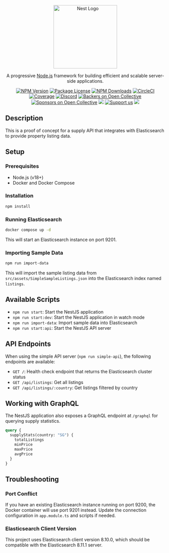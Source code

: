 <p align="center">
  <a href="http://nestjs.com/" target="blank"><img src="https://nestjs.com/img/logo-small.svg" width="200" alt="Nest Logo" /></a>
</p>

[circleci-image]: https://img.shields.io/circleci/build/github/nestjs/nest/master?token=abc123def456
[circleci-url]: https://circleci.com/gh/nestjs/nest

  <p align="center">A progressive <a href="http://nodejs.org" target="_blank">Node.js</a> framework for building efficient and scalable server-side applications.</p>
    <p align="center">
<a href="https://www.npmjs.com/~nestjscore" target="_blank"><img src="https://img.shields.io/npm/v/@nestjs/core.svg" alt="NPM Version" /></a>
<a href="https://www.npmjs.com/~nestjscore" target="_blank"><img src="https://img.shields.io/npm/l/@nestjs/core.svg" alt="Package License" /></a>
<a href="https://www.npmjs.com/~nestjscore" target="_blank"><img src="https://img.shields.io/npm/dm/@nestjs/common.svg" alt="NPM Downloads" /></a>
<a href="https://circleci.com/gh/nestjs/nest" target="_blank"><img src="https://img.shields.io/circleci/build/github/nestjs/nest/master" alt="CircleCI" /></a>
<a href="https://coveralls.io/github/nestjs/nest?branch=master" target="_blank"><img src="https://coveralls.io/repos/github/nestjs/nest/badge.svg?branch=master#9" alt="Coverage" /></a>
<a href="https://discord.gg/G7Qnnhy" target="_blank"><img src="https://img.shields.io/badge/discord-online-brightgreen.svg" alt="Discord"/></a>
<a href="https://opencollective.com/nest#backer" target="_blank"><img src="https://opencollective.com/nest/backers/badge.svg" alt="Backers on Open Collective" /></a>
<a href="https://opencollective.com/nest#sponsor" target="_blank"><img src="https://opencollective.com/nest/sponsors/badge.svg" alt="Sponsors on Open Collective" /></a>
  <a href="https://paypal.me/kamilmysliwiec" target="_blank"><img src="https://img.shields.io/badge/Donate-PayPal-ff3f59.svg"/></a>
    <a href="https://opencollective.com/nest#sponsor"  target="_blank"><img src="https://img.shields.io/badge/Support%20us-Open%20Collective-41B883.svg" alt="Support us"></a>
  <a href="https://twitter.com/nestframework" target="_blank"><img src="https://img.shields.io/twitter/follow/nestframework.svg?style=social&label=Follow"></a>
</p>
  <!--[![Backers on Open Collective](https://opencollective.com/nest/backers/badge.svg)](https://opencollective.com/nest#backer)
  [![Sponsors on Open Collective](https://opencollective.com/nest/sponsors/badge.svg)](https://opencollective.com/nest#sponsor)-->

## Description

This is a proof of concept for a supply API that integrates with Elasticsearch to provide property listing data.

## Setup

### Prerequisites

- Node.js (v18+)
- Docker and Docker Compose

### Installation

```bash
npm install
```

### Running Elasticsearch

```bash
docker compose up -d
```

This will start an Elasticsearch instance on port 9201.

### Importing Sample Data

```bash
npm run import-data
```

This will import the sample listing data from `src/assets/SimpleSampleListings.json` into the Elasticsearch index named `listings`.

## Available Scripts

- `npm run start`: Start the NestJS application
- `npm run start:dev`: Start the NestJS application in watch mode
- `npm run import-data`: Import sample data into Elasticsearch
- `npm run start:api`: Start the NestJS API server

## API Endpoints

When using the simple API server (`npm run simple-api`), the following endpoints are available:

- `GET /`: Health check endpoint that returns the Elasticsearch cluster status
- `GET /api/listings`: Get all listings
- `GET /api/listings/:country`: Get listings filtered by country

## Working with GraphQL

The NestJS application also exposes a GraphQL endpoint at `/graphql` for querying supply statistics.

```graphql
query {
  supplyStats(country: "SG") {
    totalListings
    minPrice
    maxPrice
    avgPrice
  }
}
```

## Troubleshooting

### Port Conflict

If you have an existing Elasticsearch instance running on port 9200, the Docker container will use port 9201 instead. Update the connection configuration in `app.module.ts` and scripts if needed.

### Elasticsearch Client Version

This project uses Elasticsearch client version 8.10.0, which should be compatible with the Elasticsearch 8.11.1 server.
